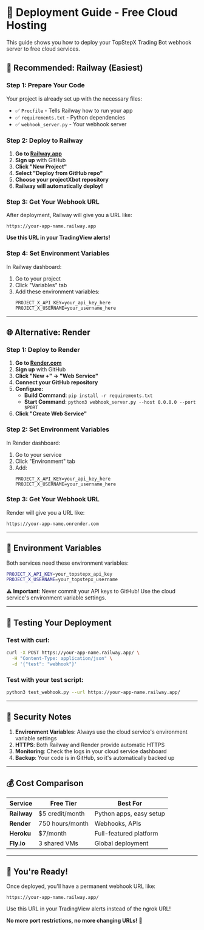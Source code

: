 # 🚀 Deployment Guide - Free Cloud Hosting

This guide shows you how to deploy your TopStepX Trading Bot webhook server to free cloud services.

## 🎯 **Recommended: Railway (Easiest)**

### **Step 1: Prepare Your Code**
Your project is already set up with the necessary files:
- ✅ `Procfile` - Tells Railway how to run your app
- ✅ `requirements.txt` - Python dependencies
- ✅ `webhook_server.py` - Your webhook server

### **Step 2: Deploy to Railway**

1. **Go to [Railway.app](https://railway.app)**
2. **Sign up** with GitHub
3. **Click "New Project"**
4. **Select "Deploy from GitHub repo"**
5. **Choose your projectXbot repository**
6. **Railway will automatically deploy!**

### **Step 3: Get Your Webhook URL**

After deployment, Railway will give you a URL like:
```
https://your-app-name.railway.app
```

**Use this URL in your TradingView alerts!**

### **Step 4: Set Environment Variables**

In Railway dashboard:
1. Go to your project
2. Click "Variables" tab
3. Add these environment variables:
   ```
   PROJECT_X_API_KEY=your_api_key_here
   PROJECT_X_USERNAME=your_username_here
   ```

---

## 🌐 **Alternative: Render**

### **Step 1: Deploy to Render**

1. **Go to [Render.com](https://render.com)**
2. **Sign up** with GitHub
3. **Click "New +" → "Web Service"**
4. **Connect your GitHub repository**
5. **Configure:**
   - **Build Command**: `pip install -r requirements.txt`
   - **Start Command**: `python3 webhook_server.py --host 0.0.0.0 --port $PORT`
6. **Click "Create Web Service"**

### **Step 2: Set Environment Variables**

In Render dashboard:
1. Go to your service
2. Click "Environment" tab
3. Add:
   ```
   PROJECT_X_API_KEY=your_api_key_here
   PROJECT_X_USERNAME=your_username_here
   ```

### **Step 3: Get Your Webhook URL**

Render will give you a URL like:
```
https://your-app-name.onrender.com
```

---

## 🔧 **Environment Variables**

Both services need these environment variables:

```bash
PROJECT_X_API_KEY=your_topstepx_api_key
PROJECT_X_USERNAME=your_topstepx_username
```

**⚠️ Important**: Never commit your API keys to GitHub! Use the cloud service's environment variable settings.

---

## 🧪 **Testing Your Deployment**

### **Test with curl:**
```bash
curl -X POST https://your-app-name.railway.app/ \
  -H "Content-Type: application/json" \
  -d '{"test": "webhook"}'
```

### **Test with your test script:**
```bash
python3 test_webhook.py --url https://your-app-name.railway.app/
```

---

## 🚨 **Security Notes**

1. **Environment Variables**: Always use the cloud service's environment variable settings
2. **HTTPS**: Both Railway and Render provide automatic HTTPS
3. **Monitoring**: Check the logs in your cloud service dashboard
4. **Backup**: Your code is in GitHub, so it's automatically backed up

---

## 💰 **Cost Comparison**

| Service | Free Tier | Best For |
|---------|-----------|----------|
| **Railway** | $5 credit/month | Python apps, easy setup |
| **Render** | 750 hours/month | Webhooks, APIs |
| **Heroku** | $7/month | Full-featured platform |
| **Fly.io** | 3 shared VMs | Global deployment |

---

## 🎉 **You're Ready!**

Once deployed, you'll have a permanent webhook URL like:
```
https://your-app-name.railway.app/
```

Use this URL in your TradingView alerts instead of the ngrok URL!

**No more port restrictions, no more changing URLs!** 🚀
